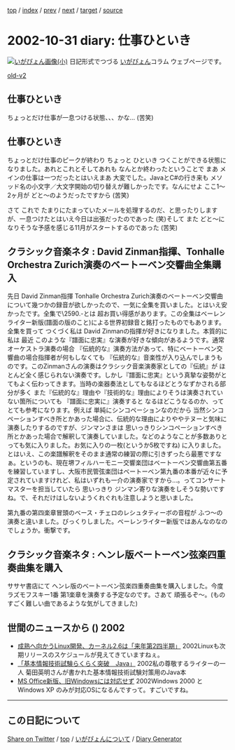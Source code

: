 [top](../index.html) 
 / [index](index.html) 
 / [prev](ig021030.html) 
 / [next](ig021101.html) 
 / [target](https://igapyon.github.io/diary/2002/ig021031.html) 
 / [source](https://github.com/igapyon/diary/blob/gh-pages/2002/ig021031.html.src.md) 

2002-10-31 diary: 仕事ひといき
=====================================================================================================
[![いがぴょん画像(小)](https://igapyon.github.io/diary/images/iga200306s.jpg "いがぴょん")](https://igapyon.github.io/diary/memo/memoigapyon.html) 日記形式でつづる [いがぴょん](https://igapyon.github.io/diary/memo/memoigapyon.html)コラム ウェブページです。

[old-v2](ig021031-orig.html)

## 仕事ひといき

ちょっとだけ仕事が一息つける状態、、、かな… (苦笑)


## 仕事ひといき

ちょっとだけ仕事のピークが終わり ちょっと ひといき つくことができる状態になりました。あれとこれとそしてあれも なんとか終わったということで まあ メインの仕事は一つだったとはいえまあ 大変でした。JavaとC#の行き来も メソッド名の小文字／大文字開始の切り替えが難しかったです。なんにせよ ここ1～2ヶ月が どと～のようだったですから (苦笑)

さて これで たまりにたまっていたメールを処理するのだ、と思ったりしますが、一息つけたとはいえ今日は出張だったのであった (笑)そして また どと～になりそうな予感を感じる11月がスタートするのであった (苦笑)

## クラシック音楽ネタ : David Zinman指揮、Tonhalle Orchestra Zurich演奏のベートーベン交響曲全集購入

先日 David Zinman指揮 Tonhalle Orchestra Zurich演奏のベートーベン交響曲について幾つかの録音が欲しかったので、一気に全集を買いました。とはいえ安かったです。全集で\2590.-とは 超お買い得感があります。この全集はベーレンライター新版(譜面の版のこと)による世界初録音と銘打ったものでもあります。全集を買って つくづく私は David Zinmanの指揮が好きになりました。本質的に私は 最近 このような『譜面に忠実』な演奏が好きな傾向があるようです。通常 オーケストラ演奏の場合 『伝統的な』演奏方法があって、特にベートーベン交響曲の場合指揮者が何もしなくても 『伝統的な』音楽性が入り込んでしまうものです。このZinmanさんの演奏はクラシック音楽演奏家としての『伝統』が ほとんど全く感じられない演奏です。しかし『譜面に忠実』という真摯な姿勢がとてもよく伝わってきます。当時の楽器奏法としてもなるほどとうなずかされる部分が多く また『伝統的な』理由や『技術的な』理由によりそうは演奏されていない箇所についても 『譜面に忠実に』演奏すると なるほどこうなるのか、ってとても参考になります。例えば 単純にシンコペーションなのだから 当然シンコペーションすべき所とかあった場合に、伝統的な理由によりややテヌーと気味に演奏したりするのですが、ジンマンさまは 思いっきりシンコペーションすべき所とかあった場合で解釈して演奏していました。などのようなことが多数ありとっても気に入りました。お気に入りの一枚(というか5枚ですね) に入りました。とはいえ、この楽譜解釈をそのまま通常の練習の際に引きずったら最悪ですなぁ。というのも、現在堺フィルハーモニー交響楽団はベートーベン交響曲第五番を練習していますし、大阪市民管弦楽団はベートーベン第九番の本番が近々に予定されていますけれど、私はいずれも一介の演奏家ですから…。ってコンサートマスターを担当していたら 思いっきり ジンマン寄りな演奏をしそうな勢いですね。で、それだけはしないようくれぐれも注意しようと思いました。

第九番の第四楽章冒頭のベース・チェロのレシュタティーボの音程が ふつ～の演奏と違いました。びっくりしました。ベーレンライター新版ではあんなのなのでしょうか。衝撃です。

## クラシック音楽ネタ : ヘンレ版ベートーベン弦楽四重奏曲集を購入

ササヤ書店にて ヘンレ版のベートーベン弦楽四重奏曲集を購入しました。今度ラズモフスキー1番 第1楽章を演奏する予定なのです。さあて 頑張るぞ～。(ものすごく難しい曲であるような気がしてきました)

## 世間のニュースから () 2002

* [成熟へ向かうLinux開発、カーネル2.6は「来年第2四半期」](http://www.zdnet.co.jp/news/0210/29/ne00_linux.html)  2002Linuxも次期リリースのスケジュールが見えてきていますねぇ。
* [「基本情報技術試験らくらく突破　Java」](http://www.gihyo.co.jp/books/syoseki.php/4-7741-1608-4)  2002私の尊敬するライターの一人 菊田英明さんが書かれた基本情報技術試験対策用のJava本
* [MS Office新版、旧Windowsには対応せず](http://www.zdnet.co.jp/news/0210/31/nebt_11.html)  2002Windows 2000 と Windows XP のみが対応OSになるんですって。すごいですね。


----------------------------------------------------------------------------------------------------

## この日記について

[Share on Twitter](https://twitter.com/intent/tweet?hashtags=igapyon%2Cdiary%2C%E3%81%84%E3%81%8C%E3%81%B4%E3%82%87%E3%82%93&text=%E4%BB%95%E4%BA%8B%E3%81%B2%E3%81%A8%E3%81%84%E3%81%8D&url=https%3A%2F%2Figapyon.github.io%2Fdiary%2F2002%2Fig021031.html) / [top](../index.html) / [いがぴょんについて](https://igapyon.github.io/diary/memo/memoigapyon.html) / [Diary Generator](https://github.com/igapyon/igapyonv3)
